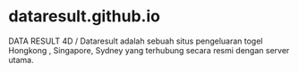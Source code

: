 # dataresult.github.io
DATA RESULT 4D / Dataresult adalah sebuah situs pengeluaran togel Hongkong , Singapore, Sydney yang terhubung secara resmi dengan server utama.
